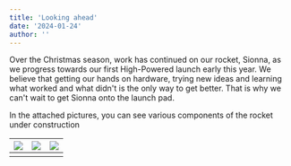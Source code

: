 ```yaml
---
title: 'Looking ahead'
date: '2024-01-24'
author: ''
---
```


Over the Christmas season, work has continued on our rocket, Sionna, as we progress towards our first High-Powered launch early this year. We believe that getting our hands on hardware, trying new ideas and learning what worked and what didn't is the only way to get better. That is why we can't wait to get Sionna onto the launch pad. 

In the attached pictures, you can see various components of the rocket under construction

| ![](/looking_ahead/24-01-24_1.jpeg) | ![](/looking_ahead/24-01-24_2.jpeg) | ![](/looking_ahead/24-01-24_3.jpeg) | 
| :----: | :-----: | :-----: | 
|  | | | 
